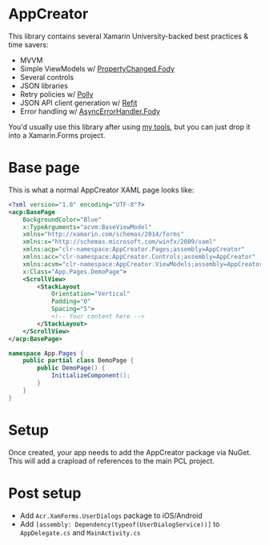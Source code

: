 # AppCreator

This library contains several Xamarin University-backed best practices & time savers:

- MVVM
- Simple ViewModels w/ [PropertyChanged.Fody](https://github.com/Fody/PropertyChanged)
- Several controls
- JSON libraries
- Retry policies w/ [Polly](https://github.com/michael-wolfenden/Polly)
- JSON API client generation w/ [Refit](https://github.com/paulcbetts/refit)
- Error handling w/ [AsyncErrorHandler.Fody](https://github.com/Fody/AsyncErrorHandler)

You'd usually use this library after using [my tools](http://tools.bscheiman.org), but you can just drop it into a Xamarin.Forms project.

# Base page

This is what a normal AppCreator XAML page looks like:

```xml
<?xml version="1.0" encoding="UTF-8"?>
<acp:BasePage
	BackgroundColor="Blue"
	x:TypeArguments="acvm:BaseViewModel"
	xmlns="http://xamarin.com/schemas/2014/forms"
	xmlns:x="http://schemas.microsoft.com/winfx/2009/xaml"
	xmlns:acp="clr-namespace:AppCreator.Pages;assembly=AppCreator"
	xmlns:acc="clr-namespace:AppCreator.Controls;assembly=AppCreator"
	xmlns:acvm="clr-namespace:AppCreator.ViewModels;assembly=AppCreator"
	x:Class="App.Pages.DemoPage">
	<ScrollView>
		<StackLayout
			Orientation="Vertical"
			Padding="0"
			Spacing="5">
			<!-- Your content here -->
		</StackLayout>
	</ScrollView>
</acp:BasePage>
```
```csharp
namespace App.Pages {
	public partial class DemoPage {
		public DemoPage() {
			InitializeComponent();
		}
	}
}
```

# Setup

Once created, your app needs to add the AppCreator package via NuGet. This will add a crapload of references to the main PCL project.


# Post setup

- Add `Acr.XamForms.UserDialogs` package to iOS/Android
- Add `[assembly: Dependency(typeof(UserDialogService))]` to `AppDelegate.cs` and `MainActivity.cs`
